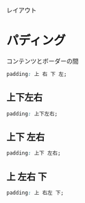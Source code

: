 レイアウト
# パディング
コンテンツとボーダーの間

```css
padding: 上 右 下 左;
```

## 上下左右
```css
padding: 上下左右;
```

## 上下 左右
```css
padding: 上下 左右;
```

## 上 左右 下
```css
padding: 上 右左 下;
```
